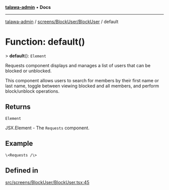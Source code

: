 [**talawa-admin**](../../../../README.md) • **Docs**

***

[talawa-admin](../../../../modules.md) / [screens/BlockUser/BlockUser](../README.md) / default

# Function: default()

\> **default**(): `Element`

Requests component displays and manages a list of users that can be blocked or unblocked.

This component allows users to search for members by their first name or last name,
toggle between viewing blocked and all members, and perform block/unblock operations.

## Returns

`Element`

JSX.Element - The `Requests` component.

## Example

```tsx
\<Requests /\>
```

## Defined in

[src/screens/BlockUser/BlockUser.tsx:45](https://github.com/PalisadoesFoundation/talawa-admin/blob/c49a58cefb47697eb25ed53aa1ef6d685c772d3e/src/screens/BlockUser/BlockUser.tsx#L45)

